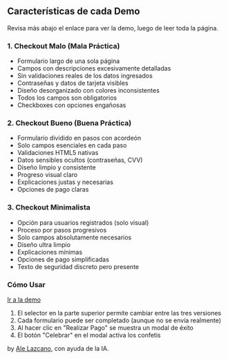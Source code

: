 ## Características de cada Demo

Revisa más abajo el enlace para ver la demo, luego de leer toda la página.

### 1. Checkout Malo (Mala Práctica)

- Formulario largo de una sola página
- Campos con descripciones excesivamente detalladas
- Sin validaciones reales de los datos ingresados
- Contraseñas y datos de tarjeta visibles
- Diseño desorganizado con colores inconsistentes
- Todos los campos son obligatorios
- Checkboxes con opciones engañosas

### 2. Checkout Bueno (Buena Práctica)

- Formulario dividido en pasos con acordeón
- Solo campos esenciales en cada paso
- Validaciones HTML5 nativas
- Datos sensibles ocultos (contraseñas, CVV)
- Diseño limpio y consistente
- Progreso visual claro
- Explicaciones justas y necesarias
- Opciones de pago claras

### 3. Checkout Minimalista

- Opción para usuarios registrados (solo visual)
- Proceso por pasos progresivos
- Solo campos absolutamente necesarios
- Diseño ultra limpio
- Explicaciones mínimas
- Opciones de pago simplificadas
- Texto de seguridad discreto pero presente

### Cómo Usar
[Ir a la demo](https://repodemos.lazcano.com.ar/checkout-demos/checkout-example-1.html)
1. El selector en la parte superior permite cambiar entre las tres versiones
2. Cada formulario puede ser completado (aunque no se envía realmente)
3. Al hacer clic en "Realizar Pago" se muestra un modal de éxito
4. El botón "Celebrar" en el modal activa los confetis


by [Ale Lazcano](https://lazcano.com.ar), con ayuda de la IA.
